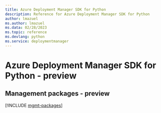```yaml
---
title: Azure Deployment Manager SDK for Python
description: Reference for Azure Deployment Manager SDK for Python
author: lmazuel
ms.author: lmazuel
ms.data: 02/28/2023
ms.topic: reference
ms.devlang: python
ms.service: deploymentmanager
---
```

# Azure Deployment Manager SDK for Python - preview

## Management packages - preview
[!INCLUDE [mgmt-packages](deployment-manager-mgmt-index.md)]